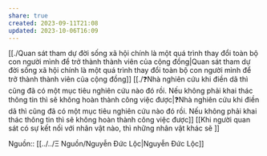 ```yaml
---
share: true
created: 2023-09-11T21:08
updated: 2023-10-06T16:09
---
```

[[./Quan sát tham dự đời sống xã hội chính là một quá trình thay đổi toàn bộ con người mình để trở thành thành viên của cộng đồng|Quan sát tham dự đời sống xã hội chính là một quá trình thay đổi toàn bộ con người mình để trở thành thành viên của cộng đồng]]
[[./❓Nhà nghiên cứu khi điền dã thì cũng đã có một mục tiêu nghiên cứu nào đó rồi. Nếu không phải khai thác thông tin thì sẽ không hoàn thành công việc được|❓Nhà nghiên cứu khi điền dã thì cũng đã có một mục tiêu nghiên cứu nào đó rồi. Nếu không phải khai thác thông tin thì sẽ không hoàn thành công việc được]] 
[[Khi người quan sát có sự kết nối với nhân vật nào, thì những nhân vật khác sẽ ]] 

Nguồn:: [[../../Ξ Nguồn/Nguyễn Đức Lộc|Nguyễn Đức Lộc]]

